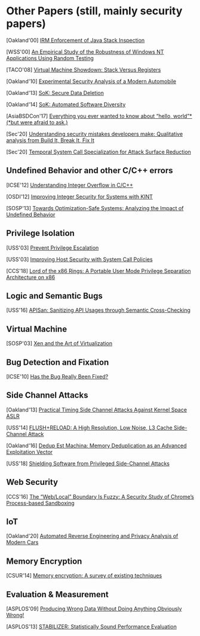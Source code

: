 # Other Papers (still, mainly security papers)

[Oakland'00] [IRM Enforcement of Java Stack
Inspection](https://www.cs.cornell.edu/fbs/publications/2000-1786.pdf)

[WSS'00] [An Empirical Study of the Robustness of Windows NT Applications Using
Random
Testing](https://www.usenix.org/legacy/events/usenix-win2000/full_papers/forrester/forrester.pdf)

[TACO'08] [Virtual Machine Showdown: Stack Versus
Registers](https://dl.acm.org/doi/pdf/10.1145/1328195.1328197)

[Oakland'10] [Experimental Security Analysis of a Modern
Automobile](http://www.autosec.org/pubs/cars-oakland2010.pdf)

[Oakland'13] [SoK: Secure Data
Deletion](https://oaklandsok.github.io/papers/reardon2013.pdf) 

[Oakland'14] [SoK: Automated Software
Diversity](https://www.ics.uci.edu/~perl/automated_software_diversity.pdf) 

[AsiaBSDCon'17] [Everything you ever wanted to know about “hello, world”*
(*but were afraid to ask.)](https://people.freebsd.org/~brooks/talks/asiabsdcon2017-helloworld/helloworld.pdf)

[Sec'20] [Understanding security mistakes developers make: Qualitative analysis
from Build It, Break It, Fix
It](https://www.usenix.org/conference/usenixsecurity20/presentation/votipka-understanding)

[Sec'20] [Temporal System Call Specialization for Attack Surface
Reduction](https://www.usenix.org/conference/usenixsecurity20/presentation/ghavamnia)

## Undefined Behavior and other C/C++ errors

[ICSE'12] [Understanding Integer Overflow in
C/C++](https://www.cs.utah.edu/~regehr/papers/overflow12.pdf)

[OSDI'12] [Improving Integer Security for Systems with
KINT](https://www.usenix.org/system/files/conference/osdi12/osdi12-final-88.pdf)

[SOSP'13] [Towards Optimization-Safe Systems: Analyzing the Impact of Undefined
Behavior](https://people.csail.mit.edu/nickolai/papers/wang-stack.pdf) 


## Privilege Isolation

[USS'03] [Prevent Privilege
Escalation](http://www.citi.umich.edu/u/provos/papers/privsep.pdf) 

[USS'03] [Improving Host Security with System Call
Policies](https://www.usenix.org/legacy/event/sec03/tech/full_papers/provos/provos.pdf)

[CCS'18] [Lord of the x86 Rings: A Portable User Mode Privilege
Separation Architecture on
x86](http://delivery.acm.org/10.1145/3250000/3243748/p1441-lee.pdf?ip=173.225.52.220&id=3243748&acc=ACTIVE%20SERVICE&key=7777116298C9657D%2EDC6AD36C640314EC%2E6B689847FE614015%2E4D4702B0C3E38B35&__acm__=1568052681_fb719f668be9339d1214087794f18289)


## Logic and Semantic Bugs
[USS'16] [APISan: Sanitizing API Usages through Semantic
Cross-Checking](https://www.usenix.org/system/files/conference/usenixsecurity16/sec16_paper_yun.pdf)


## Virtual Machine

[SOSP'03] [Xen and the Art of
Virtualization](http://www.cs.yale.edu/homes/yu-minlan/teach/csci599-fall12/papers/xen.pdf) 

## Bug Detection and Fixation
[ICSE'10] [Has the Bug Really Been
Fixed?](https://people.inf.ethz.ch/suz/publications/icse10-badfix.pdf)


## Side Channel Attacks

[Oakland'13] [Practical Timing Side Channel Attacks Against Kernel Space
ASLR](https://www.ieee-security.org/TC/SP2013/papers/4977a191.pdf) 

[USS'14] [FLUSH+RELOAD: A High Resolution, Low Noise, L3 Cache Side-Channel
Attack](https://eprint.iacr.org/2013/448.pdf) 

[Oakland'16] [Dedup Est Machina: Memory Deduplication as an Advanced
Exploitation
Vector](https://www.cs.vu.nl/~herbertb/download/papers/dedup-est-machina_sp16.pdf)

[USS'18] [Shielding Software from Privileged Side-Channel Attacks
](https://www.usenix.org/system/files/conference/usenixsecurity18/sec18-dong.pdf) 


## Web Security
[CCS'16] [The “Web/Local” Boundary Is Fuzzy: A Security Study of Chrome’s
Process-based
Sandboxing](https://www.cc.gatech.edu/~hhu86/papers/chrome_ccs.pdf) 

## IoT
[Oakland'20] [Automated Reverse Engineering and Privacy Analysis of Modern
Cars](https://www.computer.org/csdl/proceedings-article/sp/2020/349700b129/1i0rItAsoi4)

## Memory Encryption
[CSUR'14] [Memory encryption: A survey of existing
techniques](https://dl.acm.org/doi/10.1145/2566673)

## Evaluation & Measurement
[ASPLOS'09] [Producing Wrong Data Without Doing Anything Obviously
Wrong!](http://citeseerx.ist.psu.edu/viewdoc/download?doi=10.1.1.207.4105&rep=rep1&type=pdf)

[ASPLOS'13] [STABILIZER: Statistically Sound Performance
Evaluation](https://dl.acm.org/doi/pdf/10.1145/2490301.2451141)
